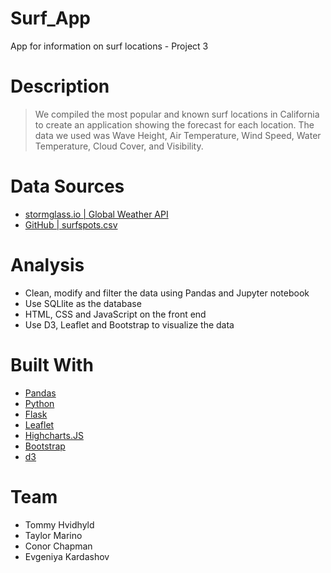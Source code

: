 # Surf_App
App for information on surf locations - Project 3

# Description
>We compiled the most popular and known surf locations in California to create an application showing the forecast for each location.
>The data we used was Wave Height, Air Temperature, Wind Speed, Water Temperature, Cloud Cover, and Visibility.

# Data Sources
- [stormglass.io | Global Weather API](https://stormglass.io/)
- [GitHub | surfspots.csv](https://github.com/jcconnell/msw/blob/master/data/surfspots.csv)

# Analysis
- Clean, modify and filter the data using Pandas and Jupyter notebook
- Use SQLlite as the database
- HTML, CSS and JavaScript on the front end
- Use D3, Leaflet and Bootstrap to visualize the data

# Built With
- [Pandas](https://pandas.pydata.org/)
- [Python](https://www.python.org/)
- [Flask](https://flask.palletsprojects.com/en/2.2.x/)
- [Leaflet](https://leafletjs.com/)
- [Highcharts.JS](https://www.highcharts.com/)
- [Bootstrap](https://getbootstrap.com/)
- [d3](https://d3js.org/)

# Team
- Tommy Hvidhyld
- Taylor Marino
- Conor Chapman
- Evgeniya Kardashov
